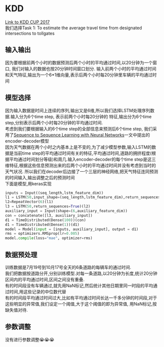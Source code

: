 # KDD
[Link to KDD CUP 2017](https://tianchi.aliyun.com/competition/information.htm?raceId=231597)<br />
我们选择Task 1: To estimate the average travel time from designated intersections to tollgates

## 输入输出
因为要根据前两个小时的数据预测后两个小时的平均通过时间,以20分钟为一个窗口, 我们对输入的数据也按20分钟时间窗口划分.
输入前两个小时的平均通过时间和天气特征,输出为一个6\*1维向量,表示后两个小时每20分钟里车辆的平均通过时间

## 模型选择
因为输入数据是时间上连续的序列,输出又是6维,所以我们选择LSTM处理序列数据.输入分为6个time step, 表示前两个小时每20分钟的
特征,输出分为6个time step,分别表示后两个小时每20分钟的平均通过时间.<br />
考虑到我们要根据输入的6个time step的全部信息来预测后6个time step, 我们采用了[Sequence to Sequence Learning with Neural Networks](https://papers.nips.cc/paper/5346-sequence-to-sequence-learning-with-neural-networks.pdf)一文中提出的encoder-decoder模型<br />
因为天气数据在两个小时之内基本上是不变的,为了减少模型参数,输入LSTM的数据是当前time step的平均通过时间有关的特征,平均通过时间,道路的拥挤程度(根据平均通过时间划分等级)和周几.输入encoder-decoder的每个time step是这三维特征,根据这些信息预测出来的后两个小时的平均通过时间并没有考虑到当时的天气状况.
所以我们在decoder后边接了一个三层的神经网络,把天气特征连同预测的时间输入,输出调整之后的预测时间<br/>
下面是模型,用keras实现<br/>
```python
inputs = Input((seq_length,lstm_feature_dim))
l1 = LSTM(50,input_shape=(seq_length,lstm_feature_dim),return_sequences=False)(inputs)
l2=RepeatVector(6)(l1)
l3 = LSTM(50,return_sequences=True)(l2)
auxiliary_input = Input(shape=(6,auxiliary_feature_dim))
con = concatenate([l3, auxiliary_input])
d1 = TimeDistributed(Dense(100))(con)
d1 = TimeDistributed(Dense(1))(d1)
model = Model(input = [inputs, auxiliary_input], output = d1)
rms = optimizers.RMSprop(lr=0.005)  
model.compile(loss="mae", optimizer=rms)
```

## 数据预处理
训练数据是7月19号到10月17号全天的6条道路的每辆车的通过时间.<br />
我们把数据按道路分开,分别训练模型.对每一条道路,以20分钟为长度,统计20分钟区间内的平均通过时间,区间之间没有重叠.<br/>
有的时间段没有车辆通过,就先用NaN标记,然后统计其他日期里同一时段的平均通过时间,用这些记录的中位数代替<br />
有的时间段平均通过时间过大,比如有平均通过时间长达一千多分钟的时间段,对于这些明显的异常值,我们设定一个阈值,大于这个阈值的即为异常值,
用NaN标记,按缺失值对待.

## 参数调整
没有进行参数调整:sob::sob::sob:
